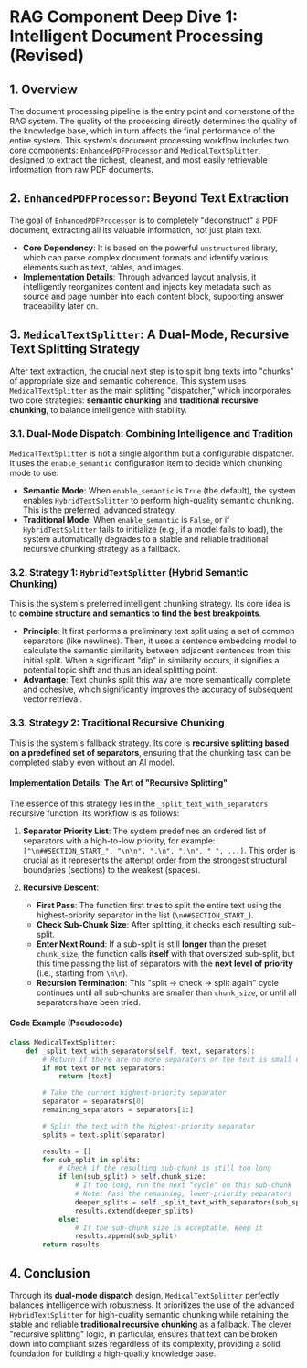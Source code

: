 # RAG Component Deep Dive 1: Intelligent Document Processing (Revised)

## 1. Overview

The document processing pipeline is the entry point and cornerstone of the RAG system. The quality of the processing directly determines the quality of the knowledge base, which in turn affects the final performance of the entire system. This system's document processing workflow includes two core components: `EnhancedPDFProcessor` and `MedicalTextSplitter`, designed to extract the richest, cleanest, and most easily retrievable information from raw PDF documents.

## 2. `EnhancedPDFProcessor`: Beyond Text Extraction

The goal of `EnhancedPDFProcessor` is to completely "deconstruct" a PDF document, extracting all its valuable information, not just plain text.

- **Core Dependency**: It is based on the powerful `unstructured` library, which can parse complex document formats and identify various elements such as text, tables, and images.
- **Implementation Details**: Through advanced layout analysis, it intelligently reorganizes content and injects key metadata such as source and page number into each content block, supporting answer traceability later on.

## 3. `MedicalTextSplitter`: A Dual-Mode, Recursive Text Splitting Strategy

After text extraction, the crucial next step is to split long texts into "chunks" of appropriate size and semantic coherence. This system uses `MedicalTextSplitter` as the main splitting "dispatcher," which incorporates two core strategies: **semantic chunking** and **traditional recursive chunking**, to balance intelligence with stability.

### 3.1. Dual-Mode Dispatch: Combining Intelligence and Tradition

`MedicalTextSplitter` is not a single algorithm but a configurable dispatcher. It uses the `enable_semantic` configuration item to decide which chunking mode to use:

- **Semantic Mode**: When `enable_semantic` is `True` (the default), the system enables `HybridTextSplitter` to perform high-quality semantic chunking. This is the preferred, advanced strategy.
- **Traditional Mode**: When `enable_semantic` is `False`, or if `HybridTextSplitter` fails to initialize (e.g., if a model fails to load), the system automatically degrades to a stable and reliable traditional recursive chunking strategy as a fallback.

### 3.2. Strategy 1: `HybridTextSplitter` (Hybrid Semantic Chunking)

This is the system's preferred intelligent chunking strategy. Its core idea is to **combine structure and semantics to find the best breakpoints**.

- **Principle**: It first performs a preliminary text split using a set of common separators (like newlines). Then, it uses a sentence embedding model to calculate the semantic similarity between adjacent sentences from this initial split. When a significant "dip" in similarity occurs, it signifies a potential topic shift and thus an ideal splitting point.
- **Advantage**: Text chunks split this way are more semantically complete and cohesive, which significantly improves the accuracy of subsequent vector retrieval.

### 3.3. Strategy 2: Traditional Recursive Chunking

This is the system's fallback strategy. Its core is **recursive splitting based on a predefined set of separators**, ensuring that the chunking task can be completed stably even without an AI model.

#### Implementation Details: The Art of "Recursive Splitting"

The essence of this strategy lies in the `_split_text_with_separators` recursive function. Its workflow is as follows:

1.  **Separator Priority List**: The system predefines an ordered list of separators with a high-to-low priority, for example: `["\n##SECTION_START_", "\n\n", ".\n", ".\n", " ", ...]`. This order is crucial as it represents the attempt order from the strongest structural boundaries (sections) to the weakest (spaces).

2.  **Recursive Descent**:
    - **First Pass**: The function first tries to split the entire text using the highest-priority separator in the list (`\n##SECTION_START_`).
    - **Check Sub-Chunk Size**: After splitting, it checks each resulting sub-split.
    - **Enter Next Round**: If a sub-split is still **longer** than the preset `chunk_size`, the function calls **itself** with that oversized sub-split, but this time passing the list of separators with the **next level of priority** (i.e., starting from `\n\n`).
    - **Recursion Termination**: This "split -> check -> split again" cycle continues until all sub-chunks are smaller than `chunk_size`, or until all separators have been tried.

#### Code Example (Pseudocode)

```python
class MedicalTextSplitter:
    def _split_text_with_separators(self, text, separators):
        # Return if there are no more separators or the text is small enough
        if not text or not separators:
            return [text]

        # Take the current highest-priority separator
        separator = separators[0]
        remaining_separators = separators[1:]

        # Split the text with the highest-priority separator
        splits = text.split(separator)

        results = []
        for sub_split in splits:
            # Check if the resulting sub-chunk is still too long
            if len(sub_split) > self.chunk_size:
                # If too long, run the next "cycle" on this sub-chunk
                # Note: Pass the remaining, lower-priority separators
                deeper_splits = self._split_text_with_separators(sub_split, remaining_separators)
                results.extend(deeper_splits)
            else:
                # If the sub-chunk size is acceptable, keep it
                results.append(sub_split)
        return results
```

## 4. Conclusion

Through its **dual-mode dispatch** design, `MedicalTextSplitter` perfectly balances intelligence with robustness. It prioritizes the use of the advanced `HybridTextSplitter` for high-quality semantic chunking while retaining the stable and reliable **traditional recursive chunking** as a fallback. The clever "recursive splitting" logic, in particular, ensures that text can be broken down into compliant sizes regardless of its complexity, providing a solid foundation for building a high-quality knowledge base.
